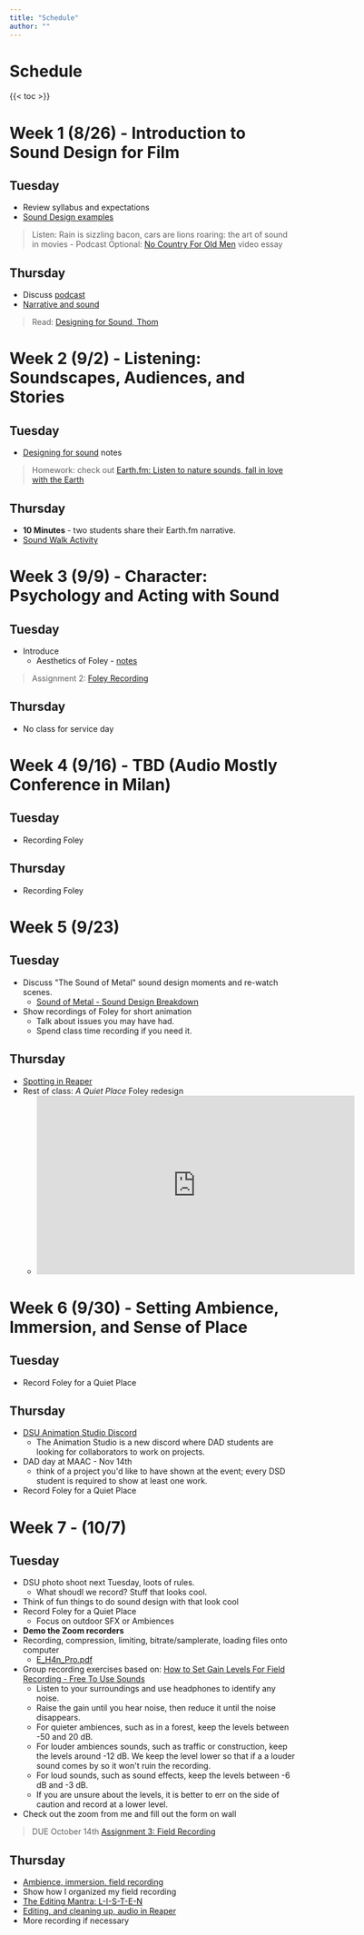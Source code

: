 ```yaml
---
title: "Schedule"
author: ""
---
```

# Schedule

{{< toc >}}

# Week 1 (8/26) - Introduction to Sound Design for Film

## Tuesday

- Review syllabus and expectations
- [Sound Design examples](../lectures/week-1/intro/)

> Listen: Rain is sizzling bacon, cars are lions roaring: the art of sound in movies - Podcast 
> Optional: [No Country For Old Men](https://www.youtube.com/watch?v=rlNw1M6mQSU) video essay

## Thursday

- Discuss [podcast](../lectures/week-1/rain-is-sizzling-bacon)
- [Narrative and sound](../lectures/week-1/silent-to-sound/)

> Read: [Designing for Sound, Thom](https://www.filmsound.org/articles/designing_for_sound.htm) 


# Week 2 (9/2) - Listening: Soundscapes, Audiences, and Stories

## Tuesday

- [Designing for sound](../lectures/week-2/thom-designing-for-sound/) notes

> Homework: check out [Earth.fm: Listen to nature sounds, fall in love with the Earth](https://earth.fm/)

## Thursday
 
- **10 Minutes** - two students share their Earth.fm narrative. 
- [Sound Walk Activity](../lectures/week-2/sound-walk-journal/)

# Week 3 (9/9) - Character: Psychology and Acting with Sound

## Tuesday

- Introduce 
  - Aesthetics of Foley - [notes](../lectures/week-3/sdff-chapter-2/)
  
> Assignment 2: [Foley Recording](../assignments/assignment-2-foley-recording) 
<!-- > Assignment 1: [Foley Design](../assignments/assignment-1-foley-design) - Due Tuesday, 9/17; find a time to rehearse as a group before Tuesday.  -->

## Thursday

- No class for service day 
<!-- 
- Continue watching clips from Foley Grail [Chapter 3](../lectures/week-3/foley-grail-chap-3-pt-2/) -->


# Week 4 (9/16) - TBD (Audio Mostly Conference in Milan)

## Tuesday

<!-- TODO: tell them to watch a film and do a thing -->
- Recording Foley

## Thursday

- Recording Foley

# Week 5 (9/23)

## Tuesday

- Discuss "The Sound of Metal" sound design moments and re-watch scenes. 
  - [Sound of Metal - Sound Design Breakdown](https://youtu.be/Hqz5rrCHClg?si=aob8QqnUUv_rZ9sA)
- Show recordings of Foley for short animation 
  - Talk about issues you may have had. 
  - Spend class time recording if you need it. 

## Thursday

<!-- - [Spotting, Cueing, and Editing Foley](../lectures/week-5/spotting/)  -->
- [Spotting in Reaper](../lectures/week-5/reaper-spotting/) 
- Rest of class: _A Quiet Place_ Foley redesign
  - <iframe width="560" height="315" src="https://www.youtube.com/embed/f6MwssY8_oE" title="YouTube video player" frameborder="0" allow="accelerometer; autoplay; clipboard-write; encrypted-media; gyroscope; picture-in-picture" allowfullscreen></iframe>

# Week 6 (9/30) - Setting Ambience, Immersion, and Sense of Place

## Tuesday

- Record Foley for a Quiet Place

## Thursday

- [DSU Animation Studio Discord](https://discord.gg/BMpW46NF)
  - The Animation Studio is a new discord where DAD students are looking for collaborators to work on projects.
- DAD day at MAAC - Nov 14th
  - think of a project you'd like to have shown at the event; every DSD student is required to show at least one work.
- Record Foley for a Quiet Place

# Week 7 - (10/7)

## Tuesday

- DSU photo shoot next Tuesday, loots of rules. 
  - What shoudl we record? Stuff that looks cool. 
- Think of fun things to do sound design with that look cool
- Record Foley for a Quiet Place
  - Focus on outdoor SFX or Ambiences 
- **Demo the Zoom recorders**
- Recording, compression, limiting, bitrate/samplerate, loading files onto computer
  - [E\_H4n\_Pro.pdf](https://www.zoom.co.jp/sites/default/files/products/downloads/pdfs/E_H4n_Pro.pdf)
- Group recording exercises based on: [How to Set Gain Levels For Field Recording - Free To Use Sounds](https://www.freetousesounds.com/how-to-set-gain-levels-for-field-recording/#:~:text=Finding%20the%20Right%20Gain%20Levels%20for%20Noisy%20Environments,later%2C%20depending%20on%20the%20situation.)
  * Listen to your surroundings and use headphones to identify any noise.
  * Raise the gain until you hear noise, then reduce it until the noise disappears.
  * For quieter ambiences, such as in a forest, keep the levels between -50 and 20 dB. 
  * For louder ambiences sounds, such as traffic or construction, keep the levels around -12 dB. We keep the level lower so that if a a louder sound comes by so it won't ruin the recording. 
  * For loud sounds, such as sound effects, keep the levels between -6 dB and -3 dB.
  * If you are unsure about the levels, it is better to err on the side of caution and record at a lower level.
- Check out the zoom from me and fill out the form on wall 

> DUE October 14th [Assignment 3: Field Recording](../assignments/assignment-3-field-recording/)

## Thursday

- [Ambience, immersion, field recording](../lectures/week-6/sdff-chapter-3/)
- Show how I organized my field recording
- [The Editing Mantra: L-I-S-T-E-N](../lectures/week-7/listen-mantra/)
- [Editing, and cleaning up, audio in Reaper](../lectures/week-7/editing/)
- More recording if necessary 

<!-- > Assignment 4: [SFX editing](../assignments/assignment-4-sfx-editing/) - DUE October 16th -->

<!-- 
# Week 8 (10/14) - Mood

## Tuesday

- Another SFX session for DSU's photo shoot
- Think of fun things to do sound design with that look cool 

## Thursday 

- Edit our SFX session using built-in Reaper plugins + Soundtoys 

# Week 9 (10/14)

## Tuesday

- [Symbol: Sound Worlds and Metaphors](../lectures/week-8/sdff-chapter-5/)

## Thursday

- [Time: Transitions, Rhythm, and Time Perception](../lectures/week-10/sdff-chapter-10/)

# Week 10 - (10/28)

## Tuesday

- [Space: Acoustics, Silence, and The Frequency Spectrum](../lectures/week-10/sdff-chapter-11/)
- [Reaper: Reverbs assignment](../assignments/reverb/)

## Thursday

- Continue work on reverb project

# Week 11 - (11/4)

## Tuesday

- Listen to your space assignments 
- Show [SoundQ - Unlimited Sound Effects & Music](https://www.prosoundeffects.com/soundq/)
- [Layering and pitch shifting to create sound effects](../lectures/week-11/explosion/)

> Complete your own layered sound design for the explosion clip and turn it in to D2L by next Tuesday 

## Thursday

- Comparing time-stretching algorithms in Reaper 

# Week 12 (11/11) 

## Tuesday

- Listen to explosion SFX projects - talk about your process
- [Sci-fi Sound Design - Tron](../lectures/week-11/tron/)
- Let's pick another short video and do a redesign as a class

> - Project proposal due 11/14  
> - Upload links to the clips you'll be sound designing with.   
> - Review the [Final project description](../assignments/final-project/)
> - Project check-in point is 11/25, where you'll show what you've done so far and discuss next steps.

## Thursday

- [Splitter AI — Isolate instruments from a song](https://vocalremover.org/splitter-ai)
- Like Lambs - final mix
- We'll all meet next Tuesday to look at the videos working on and discuss next steps.

# Week 13 (11/18)

## Tuesday 

- Watch everyone's proposed videos 
- Next Classes
  - **Tuesdays** are open for individual meetings 
  - Everyone meets on **Thursday** to show progress

## Thursday 

- Foley recording for someone who wants to do it 

# Week 14 (11/25) - Thanksgiving Holiday (No Class)

## Tuesday

- Meet with Noah

## Thursday - Thanksgiving Holiday (No Class)

# Week 15 (12/2)

## Tuesday 

- Meet with Jacob 

## Thursday 

- Meet with Noah

# Week 16 (12/9)

## Tuesday 

- Meet with Lane, Rachel
  
## Thursday 

- Everyone meets and shows their progress so far. You should have most elements recorded and most spotting done. The last task will be the final mix. 

## Final Exam

- Tuesday, December 10; 3:30 pm - 5:30 pm
 -->